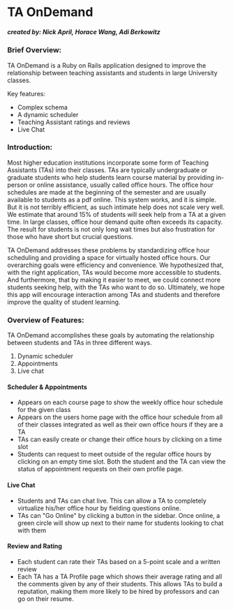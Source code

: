 # TA OnDemand 
##### *created by: Nick April, Horace Wang, Adi Berkowitz*

### Brief Overview:
TA OnDemand is a Ruby on Rails application designed to improve the relationship between teaching assistants and students in large University classes. 

Key features:
* Complex schema
* A dynamic scheduler
* Teaching Assistant ratings and reviews
* Live Chat

### Introduction:

Most higher education institutions incorporate some form of Teaching Assistants (TAs) into their classes. TAs are typically undergraduate or graduate students who help students learn course material by providing in-person or online assistance, usually called office hours. The office hour schedules are made at the beginning of the semester and are usually available to students as a pdf online. This system works, and it is simple. But it is not terribly efficient, as such intimate help does not scale very well. We estimate that around 15% of students will seek help from a TA at a given time. In large classes, office hour demand quite often exceeds its capacity. The result for students is not only long wait times but also frustration for those who have short but crucial questions. 

TA OnDemand addresses these problems by standardizing office hour scheduling and providing a space for virtually hosted office hours. Our overarching goals were efficiency and convenience. We hypothesized that, with the right application, TAs would become more accessible to students. And furthermore, that by making it easier to meet, we could connect more students seeking help, with the TAs who want to do so. Ultimately, we hope this app will encourage interaction among TAs and students and therefore improve the quality of student learning.

### Overview of Features:

TA OnDemand accomplishes these goals by automating the relationship between students and TAs in three different ways.

1. Dynamic scheduler
2. Appointments
3. Live chat

#### Scheduler & Appointments
- Appears on each course page to show the weekly office hour schedule for the given class
- Appears on the users home page with the office hour schedule from all of their classes integrated as well as their own office hours if they are a TA
- TAs can easily create or change their office hours by clicking on a time slot
- Students can request to meet outside of the regular office hours by clicking on an empty time slot. Both the student and the TA can view the status of appointment requests on their own profile page.

#### Live Chat
- Students and TAs can chat live. This can allow a TA to completely virtualize his/her office hour by fielding questions online.
- TAs can "Go Online" by clicking a button in the sidebar. Once online, a green circle will show up next to their name for students looking to chat with them

#### Review and Rating
- Each student can rate their TAs based on a 5-point scale and a written review
- Each TA has a TA Profile page which shows their average rating and all the comments given by any of their students. This allows TAs to build a reputation, making them more likely to be hired by professors and can go on their resume.

